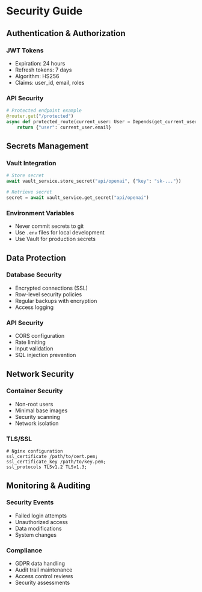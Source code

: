 # Security Guide

## Authentication & Authorization

### JWT Tokens

- Expiration: 24 hours
- Refresh tokens: 7 days
- Algorithm: HS256
- Claims: user_id, email, roles

### API Security

```python
# Protected endpoint example
@router.get("/protected")
async def protected_route(current_user: User = Depends(get_current_user)):
    return {"user": current_user.email}
```

## Secrets Management

### Vault Integration

```python
# Store secret
await vault_service.store_secret("api/openai", {"key": "sk-..."})

# Retrieve secret
secret = await vault_service.get_secret("api/openai")
```

### Environment Variables

- Never commit secrets to git
- Use `.env` files for local development
- Use Vault for production secrets

## Data Protection

### Database Security

- Encrypted connections (SSL)
- Row-level security policies
- Regular backups with encryption
- Access logging

### API Security

- CORS configuration
- Rate limiting
- Input validation
- SQL injection prevention

## Network Security

### Container Security

- Non-root users
- Minimal base images
- Security scanning
- Network isolation

### TLS/SSL

```nginx
# Nginx configuration
ssl_certificate /path/to/cert.pem;
ssl_certificate_key /path/to/key.pem;
ssl_protocols TLSv1.2 TLSv1.3;
```

## Monitoring & Auditing

### Security Events

- Failed login attempts
- Unauthorized access
- Data modifications
- System changes

### Compliance

- GDPR data handling
- Audit trail maintenance
- Access control reviews
- Security assessments
